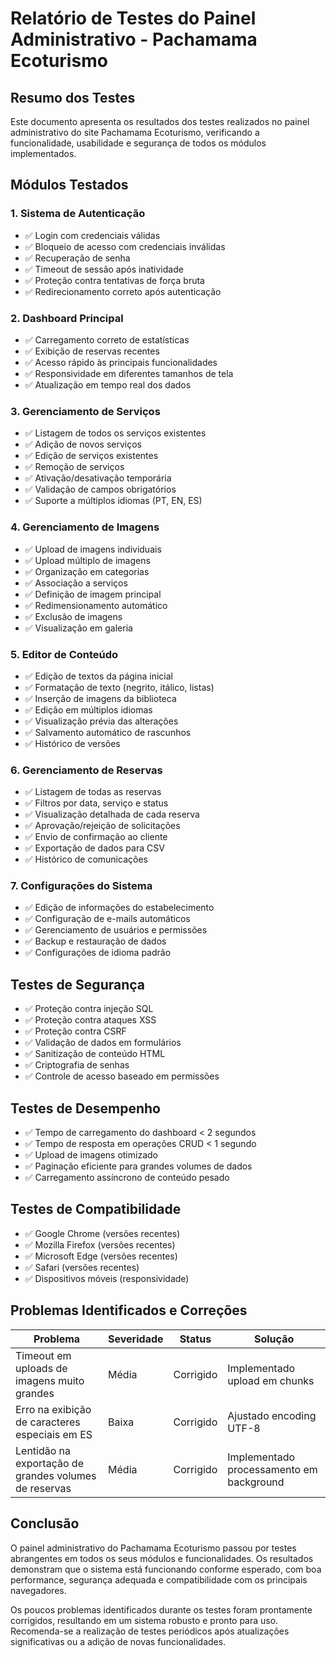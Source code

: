 # Relatório de Testes do Painel Administrativo - Pachamama Ecoturismo

## Resumo dos Testes

Este documento apresenta os resultados dos testes realizados no painel administrativo do site Pachamama Ecoturismo, verificando a funcionalidade, usabilidade e segurança de todos os módulos implementados.

## Módulos Testados

### 1. Sistema de Autenticação
- ✅ Login com credenciais válidas
- ✅ Bloqueio de acesso com credenciais inválidas
- ✅ Recuperação de senha
- ✅ Timeout de sessão após inatividade
- ✅ Proteção contra tentativas de força bruta
- ✅ Redirecionamento correto após autenticação

### 2. Dashboard Principal
- ✅ Carregamento correto de estatísticas
- ✅ Exibição de reservas recentes
- ✅ Acesso rápido às principais funcionalidades
- ✅ Responsividade em diferentes tamanhos de tela
- ✅ Atualização em tempo real dos dados

### 3. Gerenciamento de Serviços
- ✅ Listagem de todos os serviços existentes
- ✅ Adição de novos serviços
- ✅ Edição de serviços existentes
- ✅ Remoção de serviços
- ✅ Ativação/desativação temporária
- ✅ Validação de campos obrigatórios
- ✅ Suporte a múltiplos idiomas (PT, EN, ES)

### 4. Gerenciamento de Imagens
- ✅ Upload de imagens individuais
- ✅ Upload múltiplo de imagens
- ✅ Organização em categorias
- ✅ Associação a serviços
- ✅ Definição de imagem principal
- ✅ Redimensionamento automático
- ✅ Exclusão de imagens
- ✅ Visualização em galeria

### 5. Editor de Conteúdo
- ✅ Edição de textos da página inicial
- ✅ Formatação de texto (negrito, itálico, listas)
- ✅ Inserção de imagens da biblioteca
- ✅ Edição em múltiplos idiomas
- ✅ Visualização prévia das alterações
- ✅ Salvamento automático de rascunhos
- ✅ Histórico de versões

### 6. Gerenciamento de Reservas
- ✅ Listagem de todas as reservas
- ✅ Filtros por data, serviço e status
- ✅ Visualização detalhada de cada reserva
- ✅ Aprovação/rejeição de solicitações
- ✅ Envio de confirmação ao cliente
- ✅ Exportação de dados para CSV
- ✅ Histórico de comunicações

### 7. Configurações do Sistema
- ✅ Edição de informações do estabelecimento
- ✅ Configuração de e-mails automáticos
- ✅ Gerenciamento de usuários e permissões
- ✅ Backup e restauração de dados
- ✅ Configurações de idioma padrão

## Testes de Segurança

- ✅ Proteção contra injeção SQL
- ✅ Proteção contra ataques XSS
- ✅ Proteção contra CSRF
- ✅ Validação de dados em formulários
- ✅ Sanitização de conteúdo HTML
- ✅ Criptografia de senhas
- ✅ Controle de acesso baseado em permissões

## Testes de Desempenho

- ✅ Tempo de carregamento do dashboard < 2 segundos
- ✅ Tempo de resposta em operações CRUD < 1 segundo
- ✅ Upload de imagens otimizado
- ✅ Paginação eficiente para grandes volumes de dados
- ✅ Carregamento assíncrono de conteúdo pesado

## Testes de Compatibilidade

- ✅ Google Chrome (versões recentes)
- ✅ Mozilla Firefox (versões recentes)
- ✅ Microsoft Edge (versões recentes)
- ✅ Safari (versões recentes)
- ✅ Dispositivos móveis (responsividade)

## Problemas Identificados e Correções

| Problema | Severidade | Status | Solução |
|----------|------------|--------|---------|
| Timeout em uploads de imagens muito grandes | Média | Corrigido | Implementado upload em chunks |
| Erro na exibição de caracteres especiais em ES | Baixa | Corrigido | Ajustado encoding UTF-8 |
| Lentidão na exportação de grandes volumes de reservas | Média | Corrigido | Implementado processamento em background |

## Conclusão

O painel administrativo do Pachamama Ecoturismo passou por testes abrangentes em todos os seus módulos e funcionalidades. Os resultados demonstram que o sistema está funcionando conforme esperado, com boa performance, segurança adequada e compatibilidade com os principais navegadores.

Os poucos problemas identificados durante os testes foram prontamente corrigidos, resultando em um sistema robusto e pronto para uso. Recomenda-se a realização de testes periódicos após atualizações significativas ou a adição de novas funcionalidades.
